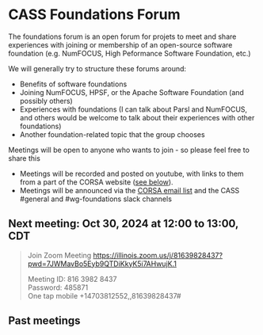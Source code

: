 # CASS Foundations Forum

The foundations forum is an open forum for projets to meet and share experiences with joining or membership of an open-source software foundation (e.g. NumFOCUS, High Peformance Software Foundation, etc.) 

We will generally try to structure these forums around: 
- Benefits of software foundations
- Joining NumFOCUS, HPSF, or the Apache Software Foundation (and possibly others)
- Experiences with foundations (I can talk about Parsl and NumFOCUS, and others would be welcome to talk about their experiences with other foundations)
- Another foundation-related topic that the group chooses

Meetings will be open to anyone who wants to join - so please feel free to share this
- Meetings will be recorded and posted on youtube, with links to them from a part of the CORSA website ([see below](#past-meetings)).
- Meetings will be announced via the [CORSA email list](https://groups.io/g/corsa/join) and the CASS #general and #wg-foundations slack channels


## Next meeting: Oct 30, 2024 at 12:00 to 13:00, CDT
>
>Join Zoom Meeting 
>  https://illinois.zoom.us/j/81639828437?pwd=7JWMavBo5Eyb9QTDiKkyK5i7AHwujK.1
>
>Meeting ID: 816 3982 8437<br>
>Password: 485871<br>
>One tap mobile +14703812552,,81639828437#

## Past meetings
